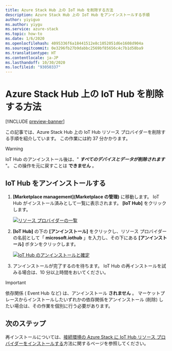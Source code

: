 ```yaml
---
title: Azure Stack Hub 上の IoT Hub を削除する方法
description: Azure Stack Hub 上の IoT Hub をアンインストールする手順
author: yiyiguo
ms.author: yiygu
ms.service: azure-stack
ms.topic: how-to
ms.date: 1/6/2020
ms.openlocfilehash: 4095336f6a18441512e8c1052051d6e1608d904a
ms.sourcegitcommit: 0e3296fb27b9dabbc2569bf85656c4c7b1d58ba9
ms.translationtype: HT
ms.contentlocale: ja-JP
ms.lasthandoff: 10/30/2020
ms.locfileid: "93050337"
---
```

# <a name="how-to-remove-iot-hub-on-azure-stack-hub"></a>Azure Stack Hub 上の IoT Hub を削除する方法

[!INCLUDE [preview-banner](../includes/iot-hub-preview.md)]

この記事では、Azure Stack Hub 上の IoT Hub リソース プロバイダーを削除する手順を紹介しています。 この作業には約 37 分かかります。

> [!WARNING]
> IoT Hub のアンインストール後は、" **_すべてのデバイスとデータが削除されます_** "。 この操作を元に戻すことは **できません** 。

## <a name="uninstalling-iot-hub"></a>IoT Hub をアンインストールする

1) **[Marketplace management]\(Marketplace の管理\)** に移動します。 IoT Hub がインストール済みとして一覧に表示されます。 **[IoT Hub]** をクリックします。

    [![リソース プロバイダーの一覧](../operator/media/iot-hub-rp-remove/uninstall1.png)](../operator/media/iot-hub-rp-remove/uninstall1.png#lightbox)

2) **[IoT Hub]** の下の **[アンインストール]** をクリックし、リソース プロバイダーの名前として「 **microsoft.iothub** 」を入力し、その下にある **[アンインストール]** ボタンをクリックします。

    [![IoT Hub のアンインストールと確定](../operator/media/iot-hub-rp-remove/uninstall2.png)](../operator/media/iot-hub-rp-remove/uninstall2.png#lightbox)

3) アンインストールが完了するのを待ちます。 IoT Hub の再インストールを試みる場合は、10 分以上時間をおいてください。

>[!IMPORTANT]
>依存関係 ( Event Hub など) は、アンインストール **されません** 。 マーケットプレースからインストールしたいずれかの依存関係をアンインストール (削除) したい場合は、その作業を個別に行う必要があります。

## <a name="next-steps"></a>次のステップ

再インストールについては、[接続環境の Azure Stack に IoT Hub リソース プロバイダーをインストールする](iot-hub-rp-install.md)方法に関するページを参照してください。
